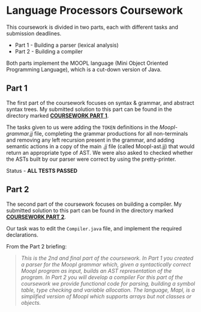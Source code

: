 # Language Processors Coursework
This coursework is divided in two parts, each with different tasks and submission deadlines.

- Part 1 - Building a parser (lexical analysis)
- Part 2 - Building a compiler

Both parts implement the MOOPL language (Mini Object Oriented Programming Language), which is a cut-down version of Java.

## Part 1
The first part of the coursework focuses on syntax & grammar, and abstract syntax trees. My submitted solution to this part can be found in the directory marked [__COURSEWORK PART 1__](https://github.com/PiotrRut/CompilerCW/tree/master/COURSEWORK%20PART%201%20(PARSER)).

The tasks given to us were adding the `TOKEN` definitions in the *Moopl-grammar.jj* file, completing the grammar productions for all non-terminals and removing any left recursion present in the grammar, and adding semantic actions in a copy of the main *.jj* file (called Moopl-ast.jj) that would return an appropriate type of AST. We were also asked to checked whether the ASTs built by our parser were correct by using the pretty-printer.

Status - __ALL TESTS PASSED__

## Part 2
The second part of the coursework focuses on building a compiler. My submitted solution to this part can be found in the directory marked [__COURSEWORK PART 2__](https://github.com/PiotrRut/MOOPL-Compiler/tree/master/COURSEWORK%20PART%202%20(COMPILER)).

Our task was to edit the `Compiler.java` file, and implement the required declarations.

From the Part 2 briefing: 

> _This is the 2nd and final part of the coursework. In Part 1 you created a parser for the Moopl grammar which, given a syntactically correct Moopl program as input, builds an AST representation of the program. In Part 2 you will develop a compiler_
_For this part of the coursework we provide functional code for parsing, building a symbol table, type checking and variable allocation. The language, Mapl, is a simplified version of Moopl which supports arrays but not classes or objects._
